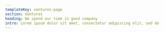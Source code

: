 ```yaml
---
templateKey: ventures-page
section: Ventures
heading: We spend our time in good company
intro: Lorem ipsum dolor sit amet, consectetur adipiscing elit, sed do eiusmod tempor incididunt ut labore et dolore magna aliqua. Ut enim ad minim veniam, quis nostrud exercitation ullamco.
---
```


